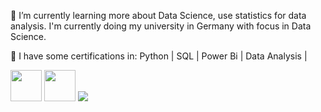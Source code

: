 

🌱 I’m currently learning more about Data Science, use statistics for data analysis. 
      I'm currently doing my university in Germany with focus in Data Science.
  
📝 I have some certifications in: Python | SQL | Power Bi |  Data Analysis | 
  

<img height="50" src="https://cdn.jsdelivr.net/gh/devicons/devicon/icons/python/python-original-wordmark.svg" />


<img height="50" src="https://cdn.jsdelivr.net/gh/devicons/devicon/icons/mysql/mysql-plain-wordmark.svg" />
          
<a href = "https://www.linkedin.com/in/murilo-xavier-8662a8100/" target= "_blank">


<img src= "https://img.shields.io/badge/LinkedIn-0077B5?style=for-the-badge&logo=linkedin&logoColor=white" target= "_blank">
          

